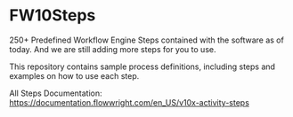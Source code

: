 # FW10Steps

250+ Predefined Workflow Engine Steps contained with the software as of today. And we are still adding more steps for you to use.

This repository contains sample process definitions, including steps and examples on how to use each step.

All Steps Documentation: https://documentation.flowwright.com/en_US/v10x-activity-steps

